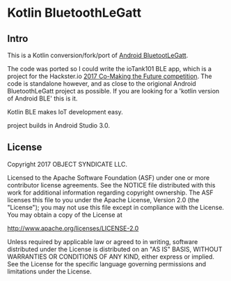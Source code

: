
Kotlin BluetoothLeGatt
===================================

Intro
-----
This is a Kotlin conversion/fork/port of [Android BluetootLeGatt](https://github.com/googlesamples/android-BluetoothLeGatt).

The code was ported so I could write the ioTank101 BLE app, which is a project for the Hackster.io [2017 Co-Making the Future competition](https://www.hackster.io/contests/2017chinausyoungmakercompetition ). The code is standalone however, and as close to the origional Android BluetoothLeGatt project as possible. If you are looking for a 'kotlin version of Android BLE' this is it. 

Kotlin BLE makes IoT development easy.

project builds in Android Studio 3.0.


License
-------

Copyright 2017 OBJECT SYNDICATE LLC.

Licensed to the Apache Software Foundation (ASF) under one or more contributor
license agreements.  See the NOTICE file distributed with this work for
additional information regarding copyright ownership.  The ASF licenses this
file to you under the Apache License, Version 2.0 (the "License"); you may not
use this file except in compliance with the License.  You may obtain a copy of
the License at

http://www.apache.org/licenses/LICENSE-2.0

Unless required by applicable law or agreed to in writing, software
distributed under the License is distributed on an "AS IS" BASIS, WITHOUT
WARRANTIES OR CONDITIONS OF ANY KIND, either express or implied.  See the
License for the specific language governing permissions and limitations under
the License.
